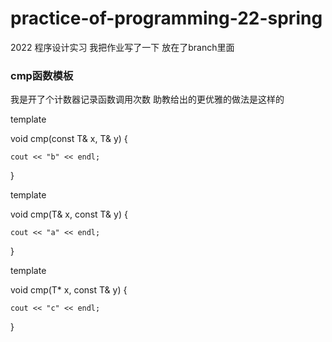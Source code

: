 # practice-of-programming-22-spring
2022 程序设计实习
我把作业写了一下 放在了branch里面

### cmp函数模板
我是开了个计数器记录函数调用次数
助教给出的更优雅的做法是这样的

template<class T>
	
void cmp(const T& x, T& y)
{
	
	cout << "b" << endl;
}
	
template<class T>
	
void cmp(T& x, const T& y)
{
	
	cout << "a" << endl;
	
}
	
template<class T>
	
void cmp(T* x, const T& y)
{
	
	cout << "c" << endl;
	
}
 
